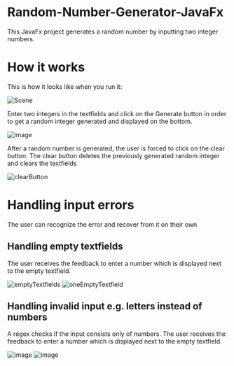 # Random-Number-Generator-JavaFx
This JavaFx project generates a random number by inputting two integer numbers. 

# How it works
This is how it looks like when you run it:

![Scene](https://user-images.githubusercontent.com/127019014/223148383-c9117fad-1956-4ad9-b09a-8ab57a643344.PNG)

Enter two integers in the textfields and click on the Generate button in order to get a random integer generated and displayed on the bottom.

![image](https://user-images.githubusercontent.com/127019014/223162271-0d5be311-075d-477f-9d4d-67a2d299ad15.png)

After a random number is generated, the user is forced to click on the clear button. 
The clear button deletes the previously generated random integer and clears the textfields

![clearButton](https://user-images.githubusercontent.com/127019014/223149521-7e709606-2893-4cb0-8ea7-59dded33c289.PNG)

# Handling input errors
The user can recognize the error and recover from it on their own
## Handling empty textfields
The user receives the feedback to enter a number which is displayed next to the empty textfield.

![emptyTextfields](https://user-images.githubusercontent.com/127019014/223149873-506f91b1-49a5-4293-9a01-c96a10f8f8e7.PNG)
![oneEmptyTextfield](https://user-images.githubusercontent.com/127019014/223150577-c9bcfcd5-1ca0-4dfe-91c1-b686fb1a0688.PNG)

## Handling invalid input e.g. letters instead of numbers
A regex checks if the input consists only of numbers. The user receives the feedback to enter a number which is displayed next to the empty textfield.

![image](https://user-images.githubusercontent.com/127019014/223152267-bab38759-e36d-4f09-b7db-0e097df55af2.png)
![image](https://user-images.githubusercontent.com/127019014/223152494-d526e371-d530-439d-816d-1bcfea6bfdeb.png)

